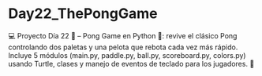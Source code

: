 # Day22_ThePongGame
💻 Proyecto Día 22 🐍 – Pong Game en Python 🏓: revive el clásico Pong controlando dos paletas y una pelota que rebota cada vez más rápido. Incluye 5 módulos (main.py, paddle.py, ball.py, scoreboard.py, colors.py) usando Turtle, clases y manejo de eventos de teclado para los jugadores. 🚀
